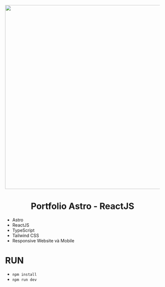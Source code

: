 <div align="center">
  <img src="https://pbs.twimg.com/media/FPRN6BCWYBQ5eiD?format=jpg&name=4096x4096" width="600" />
</div> 
 
<div align="center">
  <h1>Portfolio Astro - ReactJS</h1>
</div>  

- Astro
- ReactJS
- TypeScript
- Tailwind CSS
- Responsive Website và Mobile

# RUN
- `npm install`
- `npm run dev`
